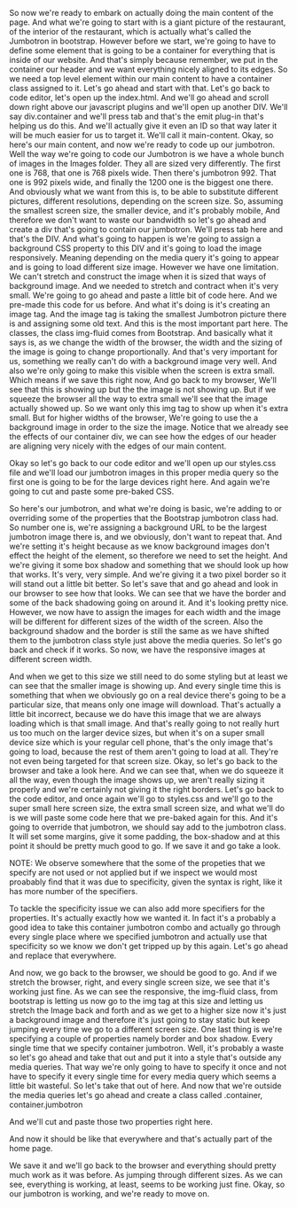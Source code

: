 So now we're ready to embark on actually doing the main content of the page. And what we're going to start with is a giant picture of the restaurant, of the interior of the restaurant, which is actually what's called the Jumbotron in bootstrap. 
However before we start, we're going to have to define some element that is going to be a container for everything that is inside of our website. And that's simply because remember, we put in the container our header and we want everything nicely aligned to its edges. So we need a top level element within our main content to have a container class assigned to it. Let's go ahead and start with that. Let's go back to code editor, let's open up the index.html. And we'll go ahead and scroll down right above our javascript plugins and we'll open up another DIV. We'll say div.container and we'll press tab and that's the emit plug-in that's helping us do this. And we'll actually give it even an ID so that way later it will be much easier for us to target it. We'll call it main-content. 
Okay, so here's our main content, and now we're ready to code up our jumbotron. Well the way we're going to code our Jumbotron is we have a whole bunch of images in the Images folder. They all are sized very differently. The first one is 768, that one is 768 pixels wide. Then there's jumbotron 992. That one is 992 pixels wide, and finally the 1200 one is the biggest one there. And obviously what we want from this is, to be able to substitute different pictures, different resolutions, depending on the screen size. 
So, assuming the smallest screen size, the smaller device, and it's probably mobile, And therefore we don't want to waste our bandwidth so let's go ahead and create a div that's going to contain our jumbotron. We'll press tab here and that's the DIV. And what's going to happen is we're going to assign a background CSS property to this DIV and it's going to load the image responsively. Meaning depending on the media query it's going to appear and is going to load different size image. However we have one limitation. We can't stretch and construct the image when it is sized that ways of background image. And we needed to stretch and contract when it's very small. We're going to go ahead and paste a little bit of code here. And we pre-made this code for us before.
And what it's doing is it's creating an image tag. And the image tag is taking the smallest Jumbotron picture there is and assigning some old text. And this is the most important part here. The classes, the class img-fluid comes from Bootstrap. And basically what it says is, as we change the width of the browser, the width and the sizing of the image is going to change proportionally. And that's very important for us, something we really can't do with a background image very well. And also we're only going to make this visible when the screen is extra small. Which means if we save this right now, And go back to my browser, We'll see that this is showing up but the the image is not showing up. But if we squeeze the browser all the way to extra small we'll see that the image actually showed up. So we want only this img tag to show up when it's extra small. But for higher widths of the browser, We're going to use the a background image in order to the size the image. 
Notice that we already see the effects of our container div, we can see how the edges of our header are aligning very nicely with the edges of our main content.

Okay so let's go back to our code editor and we'll open up our styles.css file and we'll load our jumbotron images in this proper media query so the first one is going to be for the large devices right here. And again we're going to cut and paste some pre-baked CSS.

So here's our jumbotron, and what we're doing is basic, we're adding to or overriding some of the properties that the Bootstrap jumbotron class had. So number one is, we're assigning a background URL to be the largest jumbotron image there is, and we obviously, don't want to repeat that. And we're setting it's height because as we know background images don't effect the height of the element, so therefore we need to set the height. And we're giving it some box shadow and something that we should look up how that works. It's very, very simple. And we're giving it a two pixel border so it will stand out a little bit better. So let's save that and go ahead and look in our browser to see how that looks. We can see that we have the border and some of the back shadowing going on around it. And it's looking pretty nice. 
However, we now have to assign the images for each width and the image will be different for different sizes of the width of the screen. Also the background shadow and the border is still the same as we have shifted them to the jumbotron class style just above the media queries.
So let's go back and check if it works. So now, we have the responsive images at different screen width.

And when we get to this size we still need to do some styling but at least we can see that the smaller image is showing up. And every single time this is something that when we obviously go on a real device there's going to be a particular size, that means only one image will download. That's actually a little bit incorrect, because we do have this image that we are always loading which is that small image. And that's really going to not really hurt us too much on the larger device sizes, but when it's on a super small device size which is your regular cell phone, that's the only image that's going to load, because the rest of them aren't going to load at all. They're not even being targeted for that screen size. Okay, so let's go back to the browser and take a look here. And we can see that, when we do squeeze it all the way, even though the image shows up, we aren't really sizing it properly and we're certainly not giving it the right borders. 
Let's go back to the code editor, and once again we'll go to styles.css and we'll go to the super small here screen size, the extra small screen size, and what we'll do is we will paste some code here that we pre-baked again for this. And it's going to override that jumbotron, we should say add to the jumbotron class. It will set some margins, give it some padding, the box-shadow and at this point it should be pretty much good to go. If we save it and go take a look. 

NOTE: We observe somewhere that the some of the propeties that we specify are not used or not applied but if we inspect we would most proabably find that it was due to specificity, given the syntax is right, like it has more number of the specifiers.

To tackle the specificity issue we can also add more specifiers for the properties. It's actually exactly how we wanted it. In fact it's a probably a good idea to take this container jumbotron combo and actually go through every single place where we specified jumbotron and actually use that specificity so we know we don't get tripped up by this again. Let's go ahead and replace that everywhere.

And now, we go back to the browser, we should be good to go. And if we stretch the browser, right, and every single screen size, we see that it's working just fine. As we can see the responsive, the img-fluid class, from bootstrap is letting us now go to the img tag at this size and letting us stretch the Image back and forth and as we get to a higher size now it's just a background image and therefore it's just going to stay static but keep jumping every time we go to a different screen size. One last thing is we're specifying a couple of properties namely border and box shadow. Every single time that we specify container jumbotron. Well, it's probably a waste so let's go ahead and take that out and put it into a style that's outside any media queries. That way we're only going to have to specify it once and not have to specify it every single time for every media query which seems a little bit wasteful. So let's take that out of here. And now that we're outside the media queries let's go ahead and create a class called .container, container.jumbotron

And we'll cut and paste those two properties right here.

And now it should be like that everywhere and that's actually part of the home page.

We save it and we'll go back to the browser and everything should pretty much work as it was before. As jumping through different sizes. As we can see, everything is working, at least, seems to be working just fine. Okay, so our jumbotron is working, and we're ready to move on.